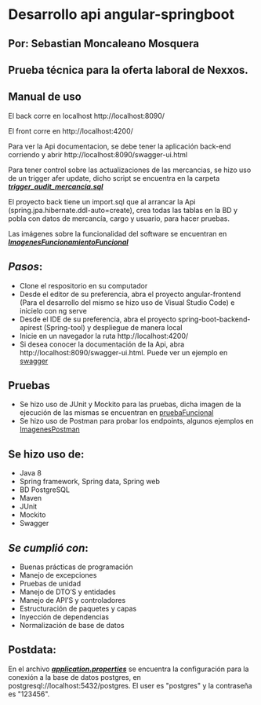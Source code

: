 # Desarrollo api angular-springboot
## Por: Sebastian Moncaleano Mosquera
## Prueba técnica para la oferta laboral de Nexxos. 

## Manual de uso
El back corre en localhost http://localhost:8090/

El front corre en http://localhost:4200/

Para ver la Api documentacion, se debe tener la aplicación back-end corriendo y abrir http://localhost:8090/swagger-ui.html

Para tener control sobre las actualizaciones de las mercancias, se hizo uso de un trigger afer update, dicho script se encuentra en la carpeta _**[trigger_audit_mercancia.sql](/script_trigger/trigger_audit_mercancia.sql)**_

El proyecto back tiene un import.sql que al arrancar la Api (spring.jpa.hibernate.ddl-auto=create), crea todas las tablas en la BD y pobla con datos de mercancía, cargo y usuario, para hacer pruebas.

Las imágenes sobre la funcionalidad del software se encuentran en _**[ImagenesFuncionamientoFuncional](/ImagenesFuncionamientoFuncional/)**_

## _Pasos_: 
- Clone el respositorio en su computador
- Desde el editor de su preferencia, abra el proyecto angular-frontend (Para el desarrollo del mismo se hizo uso de Visual Studio Code) e inicielo con ng serve
- Desde el IDE de su preferencia, abra el proyecto spring-boot-backend-apirest (Spring-tool) y despliegue de manera local 
- Inicie en un navegador la ruta http://localhost:4200/
- Si desea conocer la documentación de la Api, abra http://localhost:8090/swagger-ui.html. Puede ver un ejemplo en [swagger](/ImagenesSwagger/swagger_documentation.png)

## Pruebas

- Se hizo uso de JUnit y Mockito para las pruebas, dicha imagen de la ejecución de las mismas se encuentran en [pruebaFuncional](/ImagenesPruebasJUnit_Mockito/pruebas_funcionales_mockito.png) 
- Se hizo uso de Postman para probar los endpoints, algunos ejemplos en [ImagenesPostman](/ImagenesPostman/)

## Se hizo uso de:

- Java 8
- Spring framework, Spring data, Spring web
- BD PostgreSQL
- Maven 
- JUnit
- Mockito
- Swagger

## _Se cumplió con_:
- Buenas prácticas de programación
- Manejo de excepciones
- Pruebas de unidad 
- Manejo de DTO’S y entidades
- Manejo de API’S y controladores
- Estructuración de paquetes y capas
- Inyección de dependencias
- Normalización de base de datos


## Postdata:

En el archivo _**[application.properties](/spring-boot-backend-apirest/src/main/resources/application.properties)**_ se encuentra la configuración para la conexión a la base de datos postgres, en postgresql://localhost:5432/postgres. El user es "postgres" y la contraseña es "123456".
